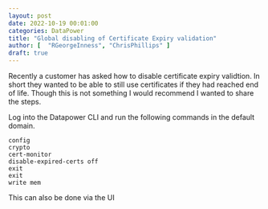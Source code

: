 ```yaml
---
layout: post
date: 2022-10-19 00:01:00
categories: DataPower
title: "Global disabling of Certificate Expiry validation"
author: [  "RGeorgeInness", "ChrisPhillips" ]
draft: true
---
```


Recently a customer has asked how to disable certificate expiry validtion. In short they wanted to be able to still use certificates if they had reached end of life. Though this is not something I would recommend I wanted to share the steps.

<!--more-->

Log into the Datapower CLI and run the following commands in the default domain.

```
config
crypto
cert-monitor
disable-expired-certs off
exit
exit
write mem
```

This can also be done via the UI
